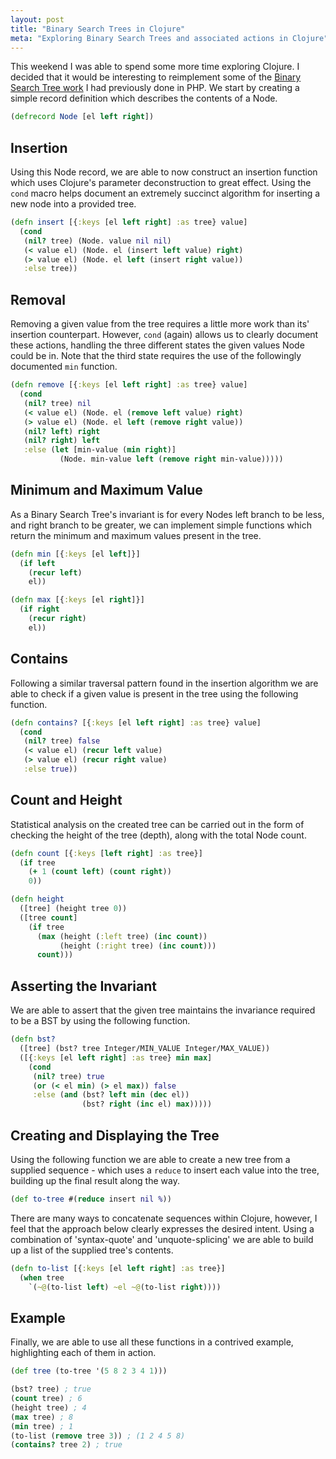 ```yaml
---
layout: post
title: "Binary Search Trees in Clojure"
meta: "Exploring Binary Search Trees and associated actions in Clojure"
---
```


This weekend I was able to spend some more time exploring Clojure.
I decided that it would be interesting to reimplement some of the [Binary Search Tree work](http://tech.mybuilder.com/insertion-removal-and-inversion-operations-on-binary-search-trees-in-php/) I had previously done in PHP.
We start by creating a simple record definition which describes the contents of a Node.
<!--more-->

```clojure
(defrecord Node [el left right])
```

## Insertion

Using this Node record, we are able to now construct an insertion function which uses Clojure's parameter deconstruction to great effect.
Using the `cond` macro helps document an extremely succinct algorithm for inserting a new node into a provided tree.

```clojure
(defn insert [{:keys [el left right] :as tree} value]
  (cond
   (nil? tree) (Node. value nil nil)
   (< value el) (Node. el (insert left value) right)
   (> value el) (Node. el left (insert right value))
   :else tree))
```

## Removal

Removing a given value from the tree requires a little more work than its' insertion counterpart.
However, `cond` (again) allows us to clearly document these actions, handling the three different states the given values Node could be in.
Note that the third state requires the use of the followingly documented `min` function.

```clojure
(defn remove [{:keys [el left right] :as tree} value]
  (cond
   (nil? tree) nil
   (< value el) (Node. el (remove left value) right)
   (> value el) (Node. el left (remove right value))
   (nil? left) right
   (nil? right) left
   :else (let [min-value (min right)]
           (Node. min-value left (remove right min-value)))))
```

## Minimum and Maximum Value

As a Binary Search Tree's invariant is for every Nodes left branch to be less, and right branch to be greater, we can implement simple functions which return the minimum and maximum values present in the tree.

```clojure
(defn min [{:keys [el left]}]
  (if left
    (recur left)
    el))
```

```clojure
(defn max [{:keys [el right]}]
  (if right
    (recur right)
    el))
```

## Contains

Following a similar traversal pattern found in the insertion algorithm we are able to check if a given value is present in the tree using the following function.

```clojure
(defn contains? [{:keys [el left right] :as tree} value]
  (cond
   (nil? tree) false
   (< value el) (recur left value)
   (> value el) (recur right value)
   :else true))
```

## Count and Height

Statistical analysis on the created tree can be carried out in the form of checking the height of the tree (depth), along with the total Node count.

```clojure
(defn count [{:keys [left right] :as tree}]
  (if tree
    (+ 1 (count left) (count right))
    0))
```

```clojure
(defn height
  ([tree] (height tree 0))
  ([tree count]
    (if tree
      (max (height (:left tree) (inc count))
           (height (:right tree) (inc count)))
      count)))
```

## Asserting the Invariant

We are able to assert that the given tree maintains the invariance required to be a BST by using the following function.

```clojure
(defn bst?
  ([tree] (bst? tree Integer/MIN_VALUE Integer/MAX_VALUE))
  ([{:keys [el left right] :as tree} min max]
    (cond
     (nil? tree) true
     (or (< el min) (> el max)) false
     :else (and (bst? left min (dec el))
                (bst? right (inc el) max)))))
```

## Creating and Displaying the Tree

Using the following function we are able to create a new tree from a supplied sequence - which uses a `reduce` to insert each value into the tree, building up the final result along the way.

```clojure
(def to-tree #(reduce insert nil %))
```

There are many ways to concatenate sequences within Clojure, however, I feel that the approach below clearly expresses the desired intent.
Using a combination of 'syntax-quote' and 'unquote-splicing' we are able to build up a list of the supplied tree's contents.

```clojure
(defn to-list [{:keys [el left right] :as tree}]
  (when tree
    `(~@(to-list left) ~el ~@(to-list right))))
```

## Example

Finally, we are able to use all these functions in a contrived example, highlighting each of them in action.

```clojure
(def tree (to-tree '(5 8 2 3 4 1)))

(bst? tree) ; true
(count tree) ; 6
(height tree) ; 4
(max tree) ; 8
(min tree) ; 1
(to-list (remove tree 3)) ; (1 2 4 5 8)
(contains? tree 2) ; true
```
